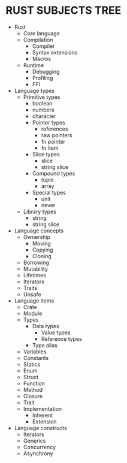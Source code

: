 # RUST SUBJECTS TREE

* Rust
  * Core language
  * Compilation
    * Compiler
    * Syntax extensions
    * Macros
  * Runtime
    * Debugging
    * Profiling
    * FFI
* Language types
  * Primitive types
    - boolean
    - numbers
    - character
    - Pointer types
      - references
      - raw pointers
      - fn pointer
      - fn item
    - Slice types
      - slice
      - string slice
    - Compound types
      - tuple
      - array
    - Special types
      - unit
      - never
  * Library types
    - string
    - string slice
* Language concepts
  * Ownership
    - Moving
    - Copying
    - Cloning
  * Borrowing
  * Mutability
  * Lifetimes
  * Iterators
  * Traits
  * Unsafe
* Language items
  * Crate
  * Module
  * Types
    - Data types
      - Value types
      - Reference types
    - Type alias
  * Variables
  * Constants
  * Statics
  * Enum
  * Struct
  * Function
  * Method
  * Closure
  * Trait
  * Implementation
    - Inherent
    - Extension
* Language constructs
  * Iterators
  * Generics
  * Concurrency
  * Asynchrony
